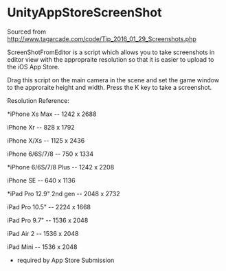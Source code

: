 # UnityAppStoreScreenShot
Sourced from http://www.tagarcade.com/code/Tip_2016_01_29_Screenshots.php

ScreenShotFromEditor is a script which allows you to take screenshots in editor view with the appropraite resolution so that it is easier to upload to the iOS App Store.

Drag this script on the main camera in the scene and set the game window to the approraite height and width. Press the K key to take a screenshot.

Resolution Reference:

*iPhone Xs Max -- 1242 x 2688

iPhone Xr -- 828 x 1792

iPhone X/Xs -- 1125 x 2436

iPhone 6/6S/7/8  -- 750 x 1334

*iPhone 6/6S/7/8 Plus  -- 1242 x 2208

iPhone SE -- 640 x 1136


*iPad Pro 12.9" 2nd gen -- 2048 x 2732

iPad Pro 10.5" -- 2224 x 1668

iPad Pro 9.7" -- 1536 x 2048

iPad Air 2 -- 1536 x 2048

iPad Mini -- 1536 x 2048


* required by App Store Submission
